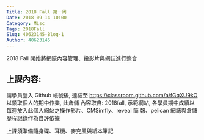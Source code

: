 ```yaml
---
Title: 2018 Fall 第一周
Date: 2018-09-14 10:00
Category: Misc
Tags: 2018Fall
Slug: 40623145-Blog-1
Author: 40623145
---
```


2018 Fall 開始將網際內容管理、投影片與網誌進行整合

<!-- PELICAN_END_SUMMARY -->

上課內容:
----


請學員登入 Github 帳號後, 連結至 https://classroom.github.com/a/fGqXU9kO 以領取個人的期中作業, 此倉儲
內容取自: 2018fall, 示範網站, 各學員期中成績以每週放入此個人網站之操作影片、CMSimfly、reveal 簡
報、pelican 網誌與倉儲歷程記錄作為自評依據

上課須準備隨身碟、耳機、麥克風與紙本筆記
